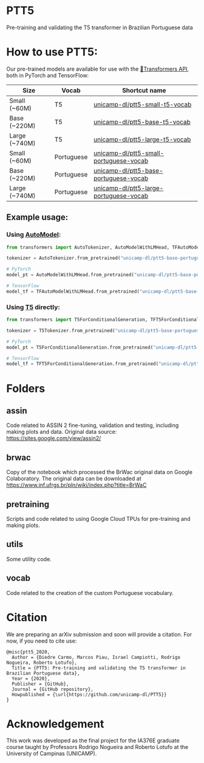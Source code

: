 # PTT5
Pre-training and validating the T5 transformer in Brazilian Portuguese data

# How to use PTT5:

Our pre-trained models are available for use with the  [🤗Transformers API](https://github.com/huggingface/transformers), both in PyTorch and TensorFlow:

| **Size** | **Vocab** | **Shortcut name**  |
| ---         | ---         |  ---          |
| Small (~60M)      |  T5         | [unicamp-dl/ptt5-small-t5-vocab](https://huggingface.co/unicamp-dl/ptt5-small-t5-vocab)                  |
| Base (~220M)      |  T5         | [unicamp-dl/ptt5-base-t5-vocab](https://huggingface.co/unicamp-dl/ptt5-base-t5-vocab)                    |
| Large (~740M)       |  T5         | [unicamp-dl/ptt5-large-t5-vocab](https://huggingface.co/unicamp-dl/ptt5-large-t5-vocab)                  |
| Small (~60M)       |  Portuguese | [unicamp-dl/ptt5-small-portuguese-vocab](https://huggingface.co/unicamp-dl/ptt5-small-portuguese-vocab)  |
| Base (~220M)        |  Portuguese | [unicamp-dl/ptt5-base-portuguese-vocab](https://huggingface.co/unicamp-dl/ptt5-base-portuguese-vocab)    |
| Large (~740M)       |  Portuguese | [unicamp-dl/ptt5-large-portuguese-vocab](https://huggingface.co/unicamp-dl/ptt5-large-portuguese-vocab)  |


## Example usage:
### Using [AutoModel](https://huggingface.co/transformers/model_doc/auto.html):
```python
from transformers import AutoTokenizer, AutoModelWithLMHead, TFAutoModelWithLMHead

tokenizer = AutoTokenizer.from_pretrained("unicamp-dl/ptt5-base-portuguese-vocab")

# PyTorch 
model_pt = AutoModelWithLMHead.from_pretrained("unicamp-dl/ptt5-base-portuguese-vocab")

# TensorFlow
model_tf = TFAutoModelWithLMHead.from_pretrained("unicamp-dl/ptt5-base-portuguese-vocab")
```

### Using [T5](https://huggingface.co/transformers/model_doc/t5.html) directly:
```python
from transformers import T5ForConditionalGeneration, TFT5ForConditionalGeneration, T5Tokenizer

tokenizer = T5Tokenizer.from_pretrained("unicamp-dl/ptt5-base-portuguese-vocab")

# PyTorch 
model_pt = T5ForConditionalGeneration.from_pretrained("unicamp-dl/ptt5-base-portuguese-vocab")

# TensorFlow
model_tf = TFT5ForConditionalGeneration.from_pretrained("unicamp-dl/ptt5-base-portuguese-vocab")
```

# Folders

## assin
Code related to ASSIN 2 fine-tuning, validation and testing, including making plots and data.
Original data source: https://sites.google.com/view/assin2/

## brwac
Copy of the notebook which processed the BrWac original data on Google Colaboratory.
The original data can be downloaded at https://www.inf.ufrgs.br/pln/wiki/index.php?title=BrWaC

## pretraining
Scripts and code related to using Google Cloud TPUs for pre-training and making plots.

## utils
Some utility code.

## vocab
Code related to the creation of the custom Portuguese vocabulary.

# Citation
We are preparing an arXiv submission and soon will provide a citation. For now, if you need to cite use:

    @misc{ptt5_2020,
      Author = {Diedre Carmo, Marcos Piau, Israel Campiotti, Rodrigo Nogueira, Roberto Lotufo},
      Title = {PTT5: Pre-training and validating the T5 transformer in Brazilian Portuguese data},
      Year = {2020},
      Publisher = {GitHub},
      Journal = {GitHub repository},
      Howpublished = {\url{https://github.com/unicamp-dl/PTT5}}
    }


# Acknowledgement

This work was developed as the final project for the IA376E graduate course taught by Professors Rodrigo Nogueira and Roberto Lotufo at the University of Campinas (UNICAMP).
